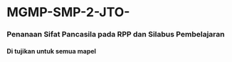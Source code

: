 # MGMP-SMP-2-JTO-


### Penanaan Sifat Pancasila pada RPP dan Silabus Pembelajaran 

#### Di tujikan untuk semua mapel
